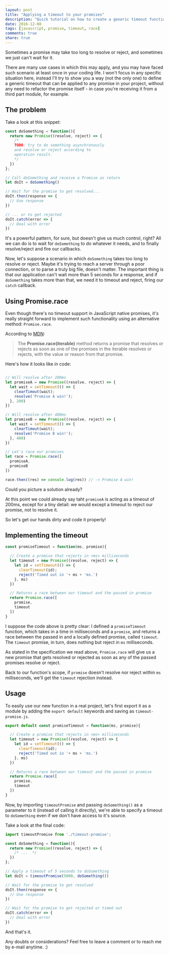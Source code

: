 ```yaml
---
layout: post
title: "Applying a timeout to your promises"
description: "Quick tutorial on how to create a generic timeout function that can be applied to any previous existing promise."
date: 2016-12-08
tags: [javascript, promise, timeout, race]
comments: true
share: true
---
```


Sometimes a promise may take too long to resolve or reject, and sometimes we just can't wait for it.

There are many use cases in which this may apply, and you may have faced such scenario at least once in your coding life. I won't focus in any specific situation here, instead I'll try to show you a way (not the only one) to define a generic timeout that can be applied to any promise in your project, without any need to refactor the promise itself - in case you're receiving it from a third part module, for example.

## The problem

Take a look at this snippet:

```javascript
const doSomething = function(){
  return new Promise((resolve, reject) => {
    /*
    TODO: try to do something asynchronously
    and resolve or reject according to
    operation result.
    */
  })
};

// Call doSomething and receive a Promise as return
let doIt = doSomething()

// Wait for the promise to get resolved...
doIt.then(response => {
  // Use response
})

// ... or to get rejected
doIt.catch(error => {
  // Deal with error
})
```

It's a powerful pattern, for sure, but doesn't give us much control, right? All we can do is to wait for `doSomething` to do whatever it needs, and to finally resolve/reject and fire our callbacks.

Now, let's suppose a scenario in which `doSomething` takes too long to resolve or reject. Maybe it's trying to reach a server through a poor connection, or to parse a truly big file, doesn't matter. The important thing is that our application can't wait more than 5 seconds for a response, and if `doSomething` takes more than that, we need it to timeout and reject, firing our `catch` callback.

## Using Promise.race

Even though there's no timeout support in JavaScript native promises, it's really straight forward to implement such functionality using an alternative method: `Promise.race`.

According to [MDN](https://developer.mozilla.org/en/docs/Web/JavaScript/Reference/Global_Objects/Promise/race):

> The **Promise.race(iterable)** method returns a promise that resolves or rejects as soon as one of the promises in the iterable resolves or rejects, with the value or reason from that promise.

Here's how it looks like in code:

```javascript

// Will resolve after 200ms
let promiseA = new Promise((resolve, reject) => {
  let wait = setTimeout(() => {
    clearTimout(wait);
    resolve('Promise A win!');
  }, 200)
})

// Will resolve after 400ms
let promiseB = new Promise((resolve, reject) => {
  let wait = setTimeout(() => {
    clearTimout(wait);
    resolve('Promise B win!');
  }, 400)
})

// Let's race our promises
let race = Promise.race([
  promiseA,
  promiseB
])

race.then((res) => console.log(res)) // -> Promise A win!
```

Could you picture a solution already?

At this point we could already say taht `promiseA` is acting as a timeout of 200ms, except for a tiny detail: we would except a timeout to reject our promise, not to resolve it.

So let's get our hands dirty and code it properly!

## Implementing the timeout

```javascript
const promiseTimeout = function(ms, promise){

  // Create a promise that rejects in <ms> milliseconds
  let timeout = new Promise((resolve, reject) => {
    let id = setTimeout(() => {
      clearTimeout(id);
      reject('Timed out in '+ ms + 'ms.')
    }, ms)
  })

  // Returns a race between our timeout and the passed in promise
  return Promise.race([
    promise,
    timeout
  ])
}
```

I suppose the code above is pretty clear: I defined a `promiseTimeout` function, which takes in a time in milliseconds and a `promise`, and returns a race between the passed in and a locally defined promise, called `timeout`. The `timeout` promise, in turn, does nothing but reject in `ms` milliseconds.

As stated in the specification we read above, `Promise.race` will give us a new promise that gets resolved or rejected as soon as any of the passed promises resolve or reject.

Back to our function's scope, if `promise` doesn't resolve nor reject within `ms` milliseconds, we'll get the `timeout` rejection instead.

## Usage

To easily use our new function in a real project, let's first export it as a module by adding the `export default` keywords and saving as `timeout-promise.js`.

```javascript
export default const promiseTimeout = function(ms, promise){

  // Create a promise that rejects in <ms> milliseconds
  let timeout = new Promise((resolve, reject) => {
    let id = setTimeout(() => {
      clearTimeout(id);
      reject('Timed out in '+ ms + 'ms.')
    }, ms)
  })

  // Returns a race between our timeout and the passed in promise
  return Promise.race([
    promise,
    timeout
  ])
}
```

Now, by importing `timeoutPromise` and passing `doSomething()` as a parameter to it (instead of calling it directly), we're able to specify a timeout to `doSomething` even if we don't have access to it's source.

Take a look at the final code:

```javascript
import timeoutPromise from './timeout-promise';

const doSomething = function(){
  return new Promise((resolve, reject) => {
    /* ...  */
  })
};

// Apply a timeout of 5 seconds to doSomething
let doIt = timeoutPromise(5000, doSomething())

// Wait for the promise to get resolved
doIt.then(response => {
  // Use response
})

// Wait for the promise to get rejected or timed out
doIt.catch(error => {
  // Deal with error
})
```

And that's it.

Any doubts or considerations? Feel free to leave a comment or to reach me by e-mail anytime. :)
